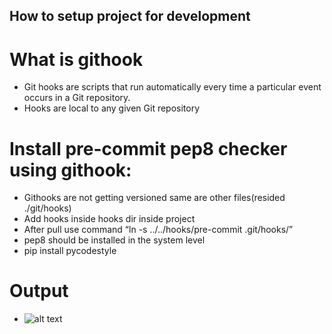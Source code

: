 ## How to setup project for development

# What is githook
- Git hooks are scripts that run automatically every time a particular event occurs in a Git repository.
- Hooks are local to any given Git repository


# Install pre-commit pep8 checker using githook:
- Githooks are not getting versioned same are other files(resided ./git/hooks)
- Add hooks inside hooks dir inside project
- After pull use command “ln -s ../../hooks/pre-commit .git/hooks/”
- pep8 should be installed  in the system level
- pip install pycodestyle

# Output
- ![alt text](https://image.ibb.co/gnOgzd/Screenshot_from_2018_06_12_16_02_40.png)